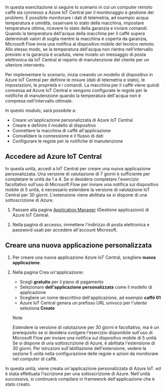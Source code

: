  In questa esercitazione si seguire lo scenario in cui un computer remoto caffè sia connesso a Azure IoT Central per il monitoraggio e gestione dei problemi. È possibile monitorare i dati di telemetria, ad esempio acqua temperatura e umidità, osservare lo stato della macchina, impostare temperatura ottima, ricevere lo stato della garanzia e inviare comandi. Quando la temperatura dell'acqua della macchina per il caffè supera determinati valori di soglia mentre la macchina è coperta da garanzia, Microsoft Flow invia una notifica al dispositivo mobile del tecnico remoto. Allo stesso modo, se la temperatura dell'acqua non rientra nell'intervallo previsto e la garanzia è scaduta, viene inviato un messaggio di posta elettronica da IoT Central al reparto di manutenzione del cliente per un ulteriore intervento.

Per implementare lo scenario, inizia creando un modello di dispositivo in Azure IoT Central per definire le misure (dati di telemetria e stato), le impostazioni, le proprietà e i comandi. La macchina per il caffè viene quindi connessa ad Azure IoT Central e vengono configurate le regole per le notifiche di manutenzione quando la temperatura dell'acqua non è compresa nell'intervallo ottimale.

In questo modulo, sarà possibile a:
- Creare un'applicazione personalizzata di Azure IoT Central 
- Creare e definire il modello di dispositivo
- Connettere la macchina di caffè all'applicazione
- Convalidare la connessione e il flusso di dati
- Configurare le regole per le notifiche di manutenzione
 
## <a name="sign-in-to-azure-iot-central"></a>Accedere ad Azure IoT Central
In questa unità, accedi a IoT Central per creare una nuova applicazione personalizzata. Una versione di valutazione di 7 giorni è sufficiente per completare le unità da 1 a 4. Se si desidera completare l'esercizio facoltativo sull'uso di Microsoft Flow per inviare una notifica sul dispositivo mobile di 5 unità, è necessario estendere la versione di valutazione IoT Central per 30 giorni. L'estensione viene abilitata se si dispone di una sottoscrizione di Azure.  

1. Passare alla pagina [Application Manager](https://aka.ms/iotcentral) (Gestione applicazioni) di Azure IoT Central. 

1. Nella pagina di accesso, immettere l'indirizzo di posta elettronica e password usati per accedere all'account Microsoft.

## <a name="create-a-new-custom-application"></a>Creare una nuova applicazione personalizzata

1. Per creare una nuova applicazione Azure IoT Central, scegliere **nuova applicazione**. 

1. Nella pagina Crea un'applicazione: 
    * Scegli **gratuito** per il piano di pagamento
    * Selezionare **dell'applicazione personalizzata** come il modello di applicazione
    * Scegliere un nome descrittivo dell'applicazione, ad esempio **caffé 01**
    * Azure IoT Central genera un prefisso URL univoco per l'utente seleziona **Create**
    
   > [!NOTE]
   > Estendere la versione di valutazione per 30 giorni è facoltativo, ma è un prerequisito se si desidera svolgere l'esercizio disponibile sull'uso di Microsoft Flow per inviare una notifica sul dispositivo mobile di 5 unità. Se si dispone di una sottoscrizione di Azure, è abilitata l'estensione di 30 giorni. Per istruzioni sull'abilitazione dell'estensione, vedere la sezione 5 unità nella configurazione delle regole e azioni da monitorare nel computer di caffè.

In questa unità, viene creata un'applicazione personalizzata di Azure IoT. ed è stata effettuata l'iscrizione per una sottoscrizione di Azure. Nell'unità successiva, si continuerà compilare in framework dell'applicazione che è stato creato. 